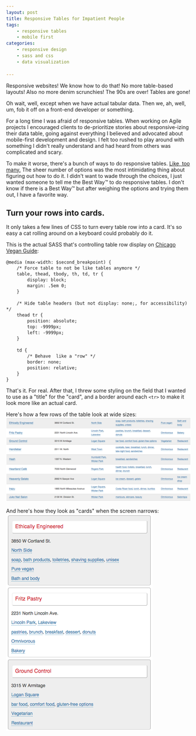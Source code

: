 ```yaml
---
layout: post
title: Responsive Tables for Impatient People
tags:
    - responsive tables
    - mobile first
categories:
    - responsive design
    - sass and css
    - data visualization

---
```


Responsive websites! We know how to do that! No more table-based layouts! Also no more denim scrunchies! The 90s are over! Tables are gone!

Oh wait, well, except when we have actual tabular data. Then we, ah, well, um, fob it off on a front-end developer or something.

For a long time I was afraid of responsive tables. When working on Agile projects I encouraged clients to de-prioritize stories about responsive-izing their data table, going against everything I believed and advocated about mobile-first development and design. I felt too rushed to play around with something I didn't really understand and had heard from others was complicated and scary.

To make it worse, there's a bunch of ways to do responsive tables. [Like, too many.][1] The sheer number of options was the most intimidating thing about figuring out how to do it. I didn't want to wade through the choices, I just wanted someone to tell me the Best Way™ to do responsive tables. I don't know if there is a Best Way™ but after weighing the options and trying them out, I have a favorite way.

Turn your rows into cards.
---

It only takes a few lines of CSS to turn every table row into a card. It's so easy a cat rolling around on a keyboard could probably do it.

This is the actual SASS that's controlling table row display on [Chicago Vegan Guide][2]:
~~~
@media (max-width: $second_breakpoint) {
    /* Force table to not be like tables anymore */
    table, thead, tbody, th, td, tr {
        display: block;
        margin: .5em 0;
    }

    /* Hide table headers (but not display: none;, for accessibility) */
    thead tr {
        position: absolute;
        top: -9999px;
        left: -9999px;
    }

    td {
        /* Behave  like a "row" */
        border: none;
        position: relative;
    }
}
~~~

That's it. For real. After that, I threw some styling on the field that I wanted to use as a "title" for the "card", and a border around each `<tr>` to make it look more like an actual card.

Here's how a few rows of the table look at wide sizes:
![Tabular data in a table. Many rows, with several columns](/images/responsive-table-wide.png)

And here's how they look as "cards" when the screen narrows:
![The same data now displayed as a series of cards. One column serves as the card title while the others are lower on the card.](/images/responsive-table-narrow.png)

[1]: http://exisweb.net/responsive-table-plugins-and-patterns
[2]: http://vegan-chicago.com